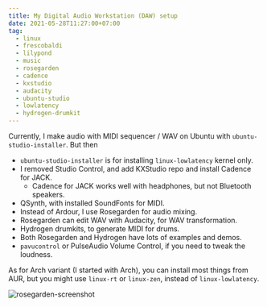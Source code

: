 ```yaml
---
title: My Digital Audio Workstation (DAW) setup
date: 2021-05-28T11:27:00+07:00
tag:
  - linux
  - frescobaldi
  - lilypond
  - music
  - rosegarden
  - cadence
  - kxstudio
  - audacity
  - ubuntu-studio
  - lowlatency
  - hydrogen-drumkit
---
```


Currently, I make audio with MIDI sequencer / WAV on Ubuntu with `ubuntu-studio-installer`. But then

- `ubuntu-studio-installer` is for installing `linux-lowlatency` kernel only.
- I removed Studio Control, and add KXStudio repo and install Cadence for JACK.
  - Cadence for JACK works well with headphones, but not Bluetooth speakers.
- QSynth, with installed SoundFonts for MIDI.
- Instead of Ardour, I use Rosegarden for audio mixing.
- Rosegarden can edit WAV with Audacity, for WAV transformation.
- Hydrogen drumkits, to generate MIDI for drums.
- Both Rosegarden and Hydrogen have lots of examples and demos.
- `pavucontrol` or PulseAudio Volume Control, if you need to tweak the loudness.

<!-- excerpt -->

As for Arch variant (I started with Arch), you can install most things from AUR, but you might use `linux-rt` or `linux-zen`, instead of `linux-lowlatency`.

![rosegarden-screenshot](https://res.cloudinary.com/patarapolw/image/upload/v1622175980/polv/Screenshot_at_2021-05-26_12-15-30_a5a5io.png)
